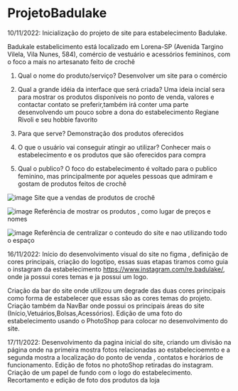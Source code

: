 # ProjetoBadulake

10/11/2022:
Inicialização do projeto de site para estabelecimento Badulake.

Badukale estabelicimento está localizado em Lorena-SP (Avenida Targino Vilela, Vila Nunes, 584), comércio de vestuário e acessórios femininos, com o foco a mais no artesanato feito de crochê

1. Qual o nome do produto/serviço? 
Desenvolver um site para o comércio 

2. Qual a grande idéia da interface que será criada?
Uma ideia incial sera para mostrar os produtos disponíveis no ponto de venda, valores e contactar contato se preferir,também irá conter uma parte desenvolvendo um pouco sobre a dona do estabelecimento Regiane Rivoli e seu hobbie favorito

3. Para que serve?
Demonstração dos produtos oferecidos

4. O que o usuário vai conseguir atingir ao utilizar?
Conhecer mais o estabelecimento e os produtos que são oferecidos para compra 

5. Qual o publico?
O foco do estabelecimento é voltado para o publico feminino, mas principalmente por aqueles pessoas que admiram e gostam de produtos feitos de crochê 




![image](https://user-images.githubusercontent.com/111283751/201122331-48a247a8-5b37-44d6-ac30-f56d9bdabcdc.png)
Site que a vendas de produtos de crochê

![image](https://user-images.githubusercontent.com/111283751/202698148-d6956164-ada2-42cb-89c4-9f8ce08188ea.png)
Referência de mostrar os produtos , como lugar de preços e nomes   

![image](https://user-images.githubusercontent.com/111283751/202698735-7f185a12-aa86-4fe5-ae81-a6f9219d204f.png)
Referência de centralizar o conteudo do site e nao utilizando todo o espaço 





16/11/2022:
Início do desenvolvimento visual do site no figma , definição de cores principais, criação do logotipo, essas suas etapas tiramos como guia o instagram da estabelecimento https://www.instagram.com/re.badulake/, onde ja possui cores temas e ja possui um logo.

Criação da bar do site onde utilizou um degrade das duas cores principais como forma de estabelecer que essas são as cores temas do projeto.
Criação também da NavBar onde possui os principais áreas do site (Início,Vetuários,Bolsas,Acessórios).
Edição de uma foto do estabelecimento usando o PhotoShop para colocar no desenvolvimento do site.

17/11/2022:
Desenvolvimento da pagina inicial do site, criando um divisão na página onde na primeira mostra fotos relacionadas ao estabelecioemnto e a segunda mostra a localização do ponto de venda , contatos e horários de funcionamento.
Edição de fotos no photoShop retiradas do instagram. 
Criação de um papel de fundo com o logo do estabelecimento.
Recortamento e edição de foto dos produtos da loja 


